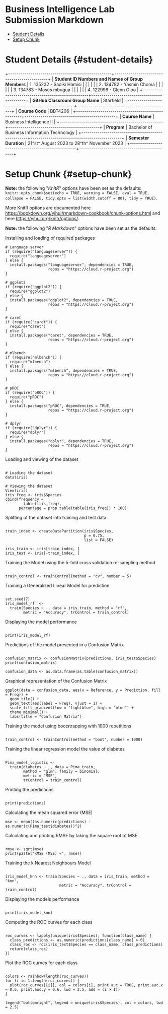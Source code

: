 # Business Intelligence Lab Submission Markdown

<Specify your group name here> <Specify the date when you submitted the lab>

-   [Student Details](#student-details)
-   [Setup Chunk](#setup-chunk)

# Student Details {#student-details}

+---------------------------------------------------+---------------------------------------------+
| **Student ID Numbers and Names of Group Members** | 1\. 135232 - Sadiki Hamisi                  |
|                                                   |                                             |
|                                                   | 2\. 134782 - Yasmin Choma                   |
|                                                   |                                             |
|                                                   | 3\. 134783 - Moses mbugua                   |
|                                                   |                                             |
|                                                   | 4\. 122998 - Glenn Oloo                     |
+---------------------------------------------------+---------------------------------------------+
| **GitHub Classroom Group Name**                   | Starfield                                   |
+---------------------------------------------------+---------------------------------------------+
| **Course Code**                                   | BBT4206                                     |
+---------------------------------------------------+---------------------------------------------+
| **Course Name**                                   | Business Intelligence II                    |
+---------------------------------------------------+---------------------------------------------+
| **Program**                                       | Bachelor of Business Information Technology |
+---------------------------------------------------+---------------------------------------------+
| **Semester Duration**                             | 21^st^ August 2023 to 28^th^ November 2023  |
+---------------------------------------------------+---------------------------------------------+

# Setup Chunk {#setup-chunk}

**Note:** the following "*KnitR*" options have been set as the defaults:\
`knitr::opts_chunk$set(echo = TRUE, warning = FALSE, eval = TRUE, collapse = FALSE, tidy.opts = list(width.cutoff = 80), tidy = TRUE)`.

More KnitR options are documented here <https://bookdown.org/yihui/rmarkdown-cookbook/chunk-options.html> and here <https://yihui.org/knitr/options/>.

**Note:** the following "*R Markdown*" options have been set as the defaults:

Installing and loading of required packages

``` code
# Language server
if (require("languageserver")) {
  require("languageserver")
} else {
  install.packages("languageserver", dependencies = TRUE,
                   repos = "https://cloud.r-project.org")
}

# ggplot2 
if (require("ggplot2")) {
  require("ggplot2")
} else {
  install.packages("ggplot2", dependencies = TRUE,
                   repos = "https://cloud.r-project.org")
}

# caret 
if (require("caret")) {
  require("caret")
} else {
  install.packages("caret", dependencies = TRUE,
                   repos = "https://cloud.r-project.org")
}

# mlbench 
if (require("mlbench")) {
  require("mlbench")
} else {
  install.packages("mlbench", dependencies = TRUE,
                   repos = "https://cloud.r-project.org")
}

# pROC 
if (require("pROC")) {
  require("pROC")
} else {
  install.packages("pROC", dependencies = TRUE,
                   repos = "https://cloud.r-project.org")
}

# dplyr 
if (require("dplyr")) {
  require("dplyr")
} else {
  install.packages("dplyr", dependencies = TRUE,
                   repos = "https://cloud.r-project.org")
}
```

Loading and viewing of the dataset

``` code

# Loading the dataset
data(iris)

# Viewing the dataset
View(iris)
iris_freq <- iris$Species
cbind(frequency =
        table(iris_freq),
      percentage = prop.table(table(iris_freq)) * 100)
```

Splitting of the dataset into training and test data

``` code

train_index <- createDataPartition(iris$Species,
                                   p = 0.75,
                                   list = FALSE)

iris_train <- iris[train_index, ]
iris_test <- iris[-train_index, ]
```

Training the Model using the 5-fold cross validation re-sampling method

``` code

train_control <- trainControl(method = "cv", number = 5)
```

Training a Generalized Linear Model for prediction

``` code

set.seed(7)
iris_model_rf  <-
  train(Species ~ ., data = iris_train, method = "rf",
        metric = "Accuracy", trControl = train_control)
```

Displaying the model performance

``` code

print(iris_model_rf)
```

Predictions of the model presented in a Confusion Matrix

``` code

confusion_matrix <- confusionMatrix(predictions, iris_test$Species)
print(confusion_matrix)

confusion_data <- as.data.frame(as.table(confusion_matrix))
```

Graphical representation of the Confusion Matrix

``` code
ggplot(data = confusion_data, aes(x = Reference, y = Prediction, fill = Freq)) +
  geom_tile() +
  geom_text(aes(label = Freq), vjust = 1) +
  scale_fill_gradient(low = "lightblue", high = "blue") +
  theme_minimal() +
  labs(title = "Confusion Matrix")
```

Training the model using bootstrapping with 1000 repetitions

``` code

train_control <- trainControl(method = "boot", number = 1000)
```

Training the linear regression model the value of diabetes

``` code

Pima_model_logistic <-
  train(diabetes ~ ., data = Pima_train,
        method = "glm", family = binomial,
        metric = "MSE",  
        trControl = train_control)
```

Printing the predictions

``` code

print(predictions)
```

Calculating the mean squared error (MSE)

``` code
mse <- mean((as.numeric(predictions) - as.numeric(Pima_test$diabetes))^2)
```

Calculating and printing RMSE by taking the square root of MSE

``` code

rmse <- sqrt(mse)
print(paste("RMSE (MSE) =", rmse))
```

Training the k Nearest Neighbours Model

``` code

iris_model_knn <- train(Species ~ ., data = iris_train, method = "knn",
                        metric = "Accuracy", trControl = train_control)
```

Displaying the models performance

``` code

print(iris_model_knn)
```

Computing the ROC curves for each class

``` code

roc_curves <- lapply(unique(iris$Species), function(class_name) {
  class_predictions <- as.numeric(predictions[class_name] > 0)
  class_roc <- roc(iris_test$Species == class_name, class_predictions)
  return(class_roc)
})
```

Plot the ROC curves for each class

``` code

colors <- rainbow(length(roc_curves))
for (i in 1:length(roc_curves)) {
  plot(roc_curves[[i]], col = colors[i], print.auc = TRUE, print.auc.x = 0.6, print.auc.y = 0.6, lwd = 2.5, add = (i > 1))
}

legend("bottomright", legend = unique(iris$Species), col = colors, lwd = 2.5)
```
